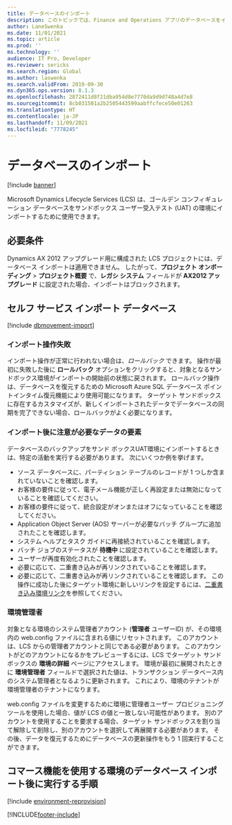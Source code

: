 ```yaml
---
title: データベースのインポート
description: このトピックでは、Finance and Operations アプリのデータベースをインポートする方法について説明します。
author: LaneSwenka
ms.date: 11/01/2021
ms.topic: article
ms.prod: ''
ms.technology: ''
audience: IT Pro, Developer
ms.reviewer: sericks
ms.search.region: Global
ms.author: laswenka
ms.search.validFrom: 2019-09-30
ms.dyn365.ops.version: 8.1.3
ms.openlocfilehash: 2872411d8f21dba954d8e7770da9d9d748a4d7e8
ms.sourcegitcommit: 8cb031501a2b2505443599aabffcfece50e01263
ms.translationtype: HT
ms.contentlocale: ja-JP
ms.lasthandoff: 11/09/2021
ms.locfileid: "7778245"
---
```

# <a name="import-a-database"></a>データベースのインポート

[!include [banner](../includes/banner.md)]

Microsoft Dynamics Lifecycle Services (LCS) は、ゴールデン コンフィギュレーション データベースをサンドボックス ユーザー受入テスト (UAT) の環境にインポートするために使用できます。

## <a name="prerequisites"></a>必要条件

Dynamics AX 2012 アップグレード用に構成された LCS プロジェクトには、データベース インポートは適用できません。 したがって、**プロジェクト オンボーディング** \> **プロジェクト概要** で、**レガシ システム** フィールドが **AX2012 アップグレード** に設定された場合、インポートはブロックされます。

## <a name="self-service-import-database"></a>セルフ サービス インポート データベース

[!include [dbmovement-import](../includes/dbmovement-import.md)]

### <a name="import-operation-failure"></a>インポート操作失敗

インポート操作が正常に行われない場合は、*ロールバック* できます。 操作が最初に失敗した後に **ロールバック** オプションをクリックすると、対象となるサンドボックス環境がインポートの開始前の状態に戻されます。 ロールバック操作は、データベースを復元するための Microsoft Azure SQL データベース ポイントインタイム復元機能により使用可能になります。 ターゲット サンドボックスに存在するカスタマイズが、新しくインポートされたデータでデータベースの同期を完了できない場合、ロールバックがよく必要になります。

### <a name="data-elements-that-require-attention-after-import"></a>インポート後に注意が必要なデータの要素

データベースのバックアップをサンド ボックスUAT環境にインポートするときは、特定の活動を実行する必要があります。 次にいくつか例を挙げます。

* ソース データベースに、パーティション テーブルのレコードが 1 つしか含まれていないことを確認します。
* お客様の要件に従って、電子メール機能が正しく再設定または無効になっていることを確認してください。
* お客様の要件に従って、統合設定がオンまたはオフになっていることを確認してください。
* Application Object Server (AOS) サーバーが必要なバッチ グループに追加されたことを確認します。
* システム ヘルプとタスク ガイドに再接続されていることを確認します。
* バッチ ジョブのステータスが **待機中** に設定されていることを確認します。
* ユーザーが再度有効化されたことを確認します。
* 必要に応じて、二重書き込みが再リンクされていることを確認します。
* 必要に応じて、二重書き込みが再リンクされていることを確認します。  この操作に成功した後にターゲット環境に新しいリンクを設定するには、[二重書き込み環境リンク](../data-entities/dual-write/link-your-environment.md)を参照してください。

### <a name="environment-admin"></a>環境管理者

対象となる環境のシステム管理者アカウント (**管理者** ユーザーID) が、その環境内の web.config ファイルに含まれる値にリセットされます。 このアカウントは、LCS からの管理者アカウントと同じである必要があります。 このアカウントがどのアカウントになるかをプレビューするには、LCS でターゲット サンドボックスの **環境の詳細** ページにアクセスします。 環境が最初に展開されたときに **環境管理者** フィールドで選択された値は、トランザクション データベース内のシステム管理者となるように更新されます。 これにより、環境のテナントが環境管理者のテナントになります。

web.config ファイルを変更するために環境に管理者ユーザー プロビジョニング ツールを使用した場合、値が LCS の値と一致しない可能性があります。 別のアカウントを使用することを要求する場合、ターゲット サンドボックスを割り当て解除して削除し、別のアカウントを選択して再展開する必要があります。 その後、データを復元するためにデータベースの更新操作をもう 1 回実行することができます。

## <a name="steps-to-complete-after-a-database-import-for-environments-that-use-commerce-functionality"></a>コマース機能を使用する環境のデータベース インポート後に実行する手順

[!include [environment-reprovision](../includes/environment-reprovision.md)]


[!INCLUDE[footer-include](../../../includes/footer-banner.md)]
